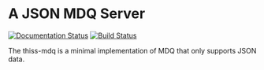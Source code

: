 A JSON MDQ Server
=================

[![Documentation Status](https://readthedocs.org/projects/thiss-mdq/badge/?version=latest)](https://thiss-mdq.readthedocs.io/en/latest/?badge=latest)
[![Build Status](https://travis-ci.com/TheIdentitySelector/thiss-mdq.svg?branch=master)](https://travis-ci.com/TheIdentitySelector/thiss-mdq)

The thiss-mdq is a minimal implementation of MDQ that only supports JSON data. 

 
 
